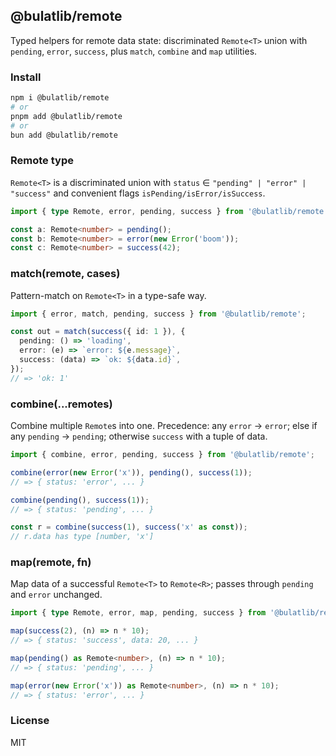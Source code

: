 ## @bulatlib/remote

Typed helpers for remote data state: discriminated `Remote<T>` union with `pending`, `error`, `success`, plus `match`, `combine` and `map` utilities.

### Install

```bash
npm i @bulatlib/remote
# or
pnpm add @bulatlib/remote
# or
bun add @bulatlib/remote
```

### Remote type

`Remote<T>` is a discriminated union with `status` ∈ `"pending" | "error" | "success"` and convenient flags `isPending/isError/isSuccess`.

```ts
import { type Remote, error, pending, success } from '@bulatlib/remote';

const a: Remote<number> = pending();
const b: Remote<number> = error(new Error('boom'));
const c: Remote<number> = success(42);
```

### match(remote, cases)

Pattern-match on `Remote<T>` in a type-safe way.

```ts
import { error, match, pending, success } from '@bulatlib/remote';

const out = match(success({ id: 1 }), {
  pending: () => 'loading',
  error: (e) => `error: ${e.message}`,
  success: (data) => `ok: ${data.id}`,
});
// => 'ok: 1'
```

### combine(...remotes)

Combine multiple `Remote`s into one. Precedence: any `error` → `error`; else if any `pending` → `pending`; otherwise `success` with a tuple of data.

```ts
import { combine, error, pending, success } from '@bulatlib/remote';

combine(error(new Error('x')), pending(), success(1));
// => { status: 'error', ... }

combine(pending(), success(1));
// => { status: 'pending', ... }

const r = combine(success(1), success('x' as const));
// r.data has type [number, 'x']
```

### map(remote, fn)

Map data of a successful `Remote<T>` to `Remote<R>`; passes through `pending` and `error` unchanged.

```ts
import { type Remote, error, map, pending, success } from '@bulatlib/remote';

map(success(2), (n) => n * 10);
// => { status: 'success', data: 20, ... }

map(pending() as Remote<number>, (n) => n * 10);
// => { status: 'pending', ... }

map(error(new Error('x')) as Remote<number>, (n) => n * 10);
// => { status: 'error', ... }
```

### License

MIT
